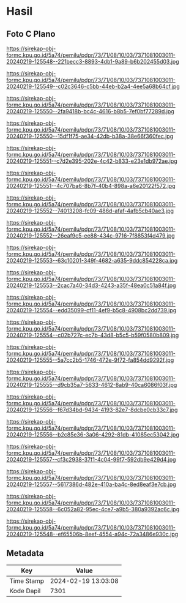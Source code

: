 # Hasil

## Foto C Plano

https://sirekap-obj-formc.kpu.go.id/5a74/pemilu/pdpr/73/71/08/10/03/7371081003011-20240219-125548--221becc3-8893-4db1-9a89-b6b202455d03.jpg

https://sirekap-obj-formc.kpu.go.id/5a74/pemilu/pdpr/73/71/08/10/03/7371081003011-20240219-125549--c02c3646-c5bb-44eb-b2a4-4ee5a68b64cf.jpg

https://sirekap-obj-formc.kpu.go.id/5a74/pemilu/pdpr/73/71/08/10/03/7371081003011-20240219-125550--2fa9418b-bc4c-4616-b8b5-7ef0bf77289d.jpg

https://sirekap-obj-formc.kpu.go.id/5a74/pemilu/pdpr/73/71/08/10/03/7371081003011-20240219-125550--15df1f75-ae34-42db-b38a-38e66f360fec.jpg

https://sirekap-obj-formc.kpu.go.id/5a74/pemilu/pdpr/73/71/08/10/03/7371081003011-20240219-125551--c7d2e395-202e-4c42-b833-e23e1db972ae.jpg

https://sirekap-obj-formc.kpu.go.id/5a74/pemilu/pdpr/73/71/08/10/03/7371081003011-20240219-125551--4c707ba6-8b7f-40b4-898a-a6e20122f572.jpg

https://sirekap-obj-formc.kpu.go.id/5a74/pemilu/pdpr/73/71/08/10/03/7371081003011-20240219-125552--74013208-fc09-486d-afaf-4afb5cb40ae3.jpg

https://sirekap-obj-formc.kpu.go.id/5a74/pemilu/pdpr/73/71/08/10/03/7371081003011-20240219-125552--26eaf9c5-ee88-434c-9716-7f8853f4d479.jpg

https://sirekap-obj-formc.kpu.go.id/5a74/pemilu/pdpr/73/71/08/10/03/7371081003011-20240219-125553--63c10201-349f-4682-a635-9ddc854228ca.jpg

https://sirekap-obj-formc.kpu.go.id/5a74/pemilu/pdpr/73/71/08/10/03/7371081003011-20240219-125553--2cac7a40-34d3-4243-a35f-48ea0c51a84f.jpg

https://sirekap-obj-formc.kpu.go.id/5a74/pemilu/pdpr/73/71/08/10/03/7371081003011-20240219-125554--edd35099-cf11-4ef9-b5c8-4908bc2dd739.jpg

https://sirekap-obj-formc.kpu.go.id/5a74/pemilu/pdpr/73/71/08/10/03/7371081003011-20240219-125554--c02b727c-ec7b-43d8-b5c5-b59f0580b809.jpg

https://sirekap-obj-formc.kpu.go.id/5a74/pemilu/pdpr/73/71/08/10/03/7371081003011-20240219-125555--5a7cc2b5-1746-472e-9f72-fa854dd9292f.jpg

https://sirekap-obj-formc.kpu.go.id/5a74/pemilu/pdpr/73/71/08/10/03/7371081003011-20240219-125555--d9cb35a7-5633-4612-8ab9-40ca6086f03f.jpg

https://sirekap-obj-formc.kpu.go.id/5a74/pemilu/pdpr/73/71/08/10/03/7371081003011-20240219-125556--f67d34bd-9434-4193-82e7-8dcbe0cb33c7.jpg

https://sirekap-obj-formc.kpu.go.id/5a74/pemilu/pdpr/73/71/08/10/03/7371081003011-20240219-125556--b2c85e36-3a06-4292-81db-41085ec53042.jpg

https://sirekap-obj-formc.kpu.go.id/5a74/pemilu/pdpr/73/71/08/10/03/7371081003011-20240219-125557--cf3c2938-37f1-4c04-99f7-592db9e429d4.jpg

https://sirekap-obj-formc.kpu.go.id/5a74/pemilu/pdpr/73/71/08/10/03/7371081003011-20240219-125557--5617386d-482e-410a-ba4c-8ed8eaf3e7cb.jpg

https://sirekap-obj-formc.kpu.go.id/5a74/pemilu/pdpr/73/71/08/10/03/7371081003011-20240219-125558--6c052a82-95ec-4ce7-a9b5-380a9392ac6c.jpg

https://sirekap-obj-formc.kpu.go.id/5a74/pemilu/pdpr/73/71/08/10/03/7371081003011-20240219-125548--ef65506b-8eef-4554-a94c-72a3486e930c.jpg


## Metadata

| Key        | Value               |
| ---------- | ------------------- |
| Time Stamp | 2024-02-19 13:03:08 |
| Kode Dapil | 7301                |



